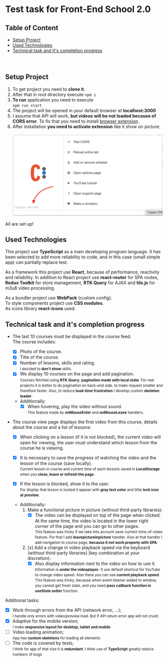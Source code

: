 # Test task for Front-End School 2.0

## Table of Content

- [Setup Project](#setup-project)
- [Used Technologies](#used-technologies)
- [Technical task and it's completion progress](#technical-task-and-it-s-completion-progress)
  <br/>
  <br/>
  <br/>

## Setup Project

1. To get project you need to **clone it**.
2. After that in root directory execute
   `npm i` <br />
3. **To run** application you need to execute <br />
   `npm run start` <br />
4. The project will be opened in your default browser at **localhost:3000** <br />
5. I assume that API will work, **but videos will be not loaded because of CORS error**.
   To fix that you need to install [browser extension](https://chrome.google.com/webstore/detail/allow-cors-access-control/lhobafahddgcelffkeicbaginigeejlf).
6. After installation **you need to activate extension** like it show on picture: <br/> <br/>
   ![extension explanation](https://github.com/ArtistHam/genesis-education-test-app/raw/master/assets/readme_explanation.jpg) <br />

All are set up!

## Used Technologies

This project use **TypeScript** as a main developing program language. It has been selected to add more reliability to code, and in this case (small simple app) can partially replace test.

As a framework this project use **React**, because of performance, reactivity and reliability.
In addition to React project use **react-router** for SPA routes, **Redux Toolkit** for store management, **RTK Query** for AJAX and **hls.js** for m3u8 video processing.

As a bundler project use **WebPack** (custom config).<br/>
To style components project use **CSS modules**.<br/>
As icons library **react-icons** used.

## Technical task and it's completion progress

- The last 10 courses must be displayed in the course feed.<br />
  The course includes:
  - [x] Photo of the course.
  - [x] Title of the course.
  - [x] Number of lessons, skills and rating. <br />
        <small>I decided to **don't show** skills.</small>
  - [x] We display 10 courses on the page and add pagination. <br />
        <small>Courses fetched using **RTK Query**, **pagination made with local state**. For real projects it is better to do pagination on back-end side, to make request smaller and therefore faster. Also, to reduce **load-time frustration** I develop custom **skeleton loader**.</small>
  - Additionally:
    - [x] When hovering, play the video without sound. <br />
          <small>This feature made by **onMouseEnter** and **onMouseLeave** handlers.</small>
- The course view page displays the first video from this course, details about the course and a list of lessons:

  - [x] When clicking on a lesson (if it is not blocked), the current video will open for viewing, the user must understand which lesson from the course he is viewing.

  - [x] It is necessary to save the progress of watching the video and the lesson of the course (save locally). <br/>
        <small>Current lesson in course and current time of each lessons saved in **LocalStorage** when you **close, leave or refresh the page**.</small>
  - [x] If the lesson is blocked, show it to the user. <br/><small>For display that lesson is locked it appear with **gray text color** and little **lock icon at preview**.</small>
  - Additionally:
    1. Make a functional picture in picture (without third-party libraries):
       - [x] The video can be displayed on top of the page when clicked. At the same time, the video is located in the lower right corner of the page and you can go to other pages. <br />
             <small>This feature was tricky if we take into account save-current-time-of-video feature. For that I add **leavepictureinpicture** handler. Also at that handler I add navigation to course page, **because it not work properly with SPA**. </small>
    2. [x] Add a change in video playback speed via the keyboard (without third-party libraries) (key combination at your discretion):
       - [x] Also display information next to the video on how to use it. <br/>
             <small>Information is **under the videoplayer**. It use default shortcut for YouTube to change video speed. Also there you can see **current playback speed**. This feature was tricky, because when event listener added to window, you cannot get fresh state, and you need **pass callback function in useState setter** function.</small>

Additional tasks:

- [x] Work through errors from the API (network error, ...);<br/>
      <small>I handle only errors with video/preview load. But if API return error app will not crush.</small>
- [x] Adaptive for the mobile version; <br />
      <small>I make **responsive layout for desktop, tablet and mobile**</small>
- [ ] Video loading animation; <br />
      <small>App has **custom skeletons** for loading all elements</small>
- [ ] The code is covered by tests; <br />
      <small>I think for app of that size it is **redundant**. I think use of **TypeScript** greatly reduce numbers of bugs</small>
